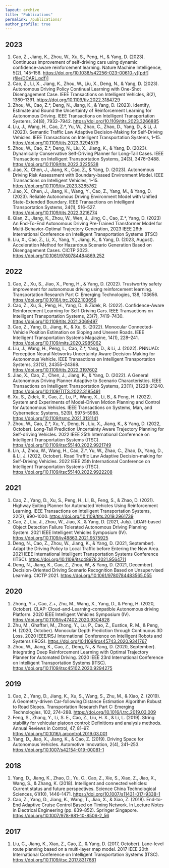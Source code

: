 ```yaml
---
layout: archive
title: "Publications"
permalink: /publications/
author_profile: true
---
```



2023
------
1. Cao, Z., Jiang, K., Zhou, W., Xu, S., Peng, H., & Yang, D. (2023). Continuous improvement of self-driving cars using dynamic confidence-aware reinforcement learning. Nature Machine Intelligence, 5(2), 145–158. https://doi.org/10.1038/s42256-023-00610-y[[pdf](file/DCARL.pdf)]
2. Cao, Z., Li, X., Jiang, K., Zhou, W., Liu, X., Deng, N., & Yang, D. (2023). Autonomous Driving Policy Continual Learning with One-Shot Disengagement Case. IEEE Transactions on Intelligent Vehicles, 8(2), 1380–1391. https://doi.org/10.1109/tiv.2022.3184729
3.	Zhou, W., Cao, Z.*, Deng, N., Jiang, K., & Yang, D. (2023). Identify, Estimate and Bound the Uncertainty of Reinforcement Learning for Autonomous Driving. IEEE Transactions on Intelligent Transportation Systems, 24(8), 7932–7942. https://doi.org/10.1109/tits.2023.3266885
4.	Liu, J., Wang, H., Cao, Z.*, Yu, W., Zhao, C., Zhao, D., Yang, D., & Li, J. (2023). Semantic Traffic Law Adaptive Decision-Making for Self-Driving Vehicles. IEEE Transactions on Intelligent Transportation Systems, 1–15. https://doi.org/10.1109/tits.2023.3294579
5.	Zhou, W., Cao, Z.*, Deng, N., Liu, X., Jiang, K., & Yang, D. (2023). Dynamically Conservative Self-Driving Planner for Long-Tail Cases. IEEE Transactions on Intelligent Transportation Systems, 24(3), 3476–3488. https://doi.org/10.1109/tits.2022.3225538
6.	Jiao, X., Chen, J., Jiang, K., Cao, Z., & Yang, D. (2023). Autonomous Driving Risk Assessment with Boundary-based Environment Model. IEEE Transactions on Intelligent Vehicles, 1–15. https://doi.org/10.1109/tiv.2023.3285762
7.	Jiao, X., Chen, J., Jiang, K., Wang, Y., Cao, Z., Yang, M., & Yang, D. (2023). Reliable Autonomous Driving Environment Model with Unified State-Extended Boundary. IEEE Transactions on Intelligent Transportation Systems, 24(1), 516–527. https://doi.org/10.1109/tits.2022.3216774
8.	Qian, Z., Jiang, K., Zhou, W., Wen, J., Jing, C., Cao, Z.*, Yang, D. (2023) An End-To-End Autonomous Driving Pre-Trained Transformer Model for Multi-Behavior-Optimal Trajectory Generation, 2023 IEEE 26th International Conference on Intelligent Transportation Systems (ITSC)
9.	Liu, X., Cao, Z., Li, X., Yang, Y., Jiang, K., & Yang, D. (2023, August). Acceleration Method for Hazardous Scenario Generation Based on Disengagement Cases. CICTP 2023. https://doi.org/10.1061/9780784484869.252


2022
------
1.	Cao, Z., Xu, S., Jiao, X., Peng, H., & Yang, D. (2022). Trustworthy safety improvement for autonomous driving using reinforcement learning. Transportation Research Part C: Emerging Technologies, 138, 103656. https://doi.org/10.1016/j.trc.2022.103656
2.	Cao, Z., Xu, S., Peng, H., Yang, D., & Zidek, R. (2022). Confidence-Aware Reinforcement Learning for Self-Driving Cars. IEEE Transactions on Intelligent Transportation Systems, 23(7), 7419–7430. https://doi.org/10.1109/tits.2021.3069497
3.	Cao, Z., Yang, D., Jiang, K., & Xu, S. (2022). Monocular Connected-Vehicle Position Estimation on Sloping and Uneven Roads. IEEE Intelligent Transportation Systems Magazine, 14(1), 228–241. https://doi.org/10.1109/mits.2020.2985062
4.	Liu, J., Wang, H., Peng, L., Cao, Z.*, Yang, D., & Li, J. (2022). PNNUAD: Perception Neural Networks Uncertainty Aware Decision-Making for Autonomous Vehicle. IEEE Transactions on Intelligent Transportation Systems, 23(12), 24355–24368. https://doi.org/10.1109/tits.2022.3197602
5.	Jiao, X., Cao, Z., Chen, J., Jiang, K., & Yang, D. (2022). A General Autonomous Driving Planner Adaptive to Scenario Characteristics. IEEE Transactions on Intelligent Transportation Systems, 23(11), 21228-21240. https://doi.org/10.1109/TITS.2022.3185491
6.	Xu, S., Zidek, R., Cao, Z., Lu, P., Wang, X., Li, B., & Peng, H. (2022). System and Experiments of Model-Driven Motion Planning and Control for Autonomous Vehicles. IEEE Transactions on Systems, Man, and Cybernetics: Systems, 52(9), 5975–5988. https://doi.org/10.1109/tsmc.2021.3131141
7.	Zhou, W., Cao, Z.*, Xu, Y., Deng, N., Liu, X., Jiang, K., & Yang, D. (2022, October). Long-Tail Prediction Uncertainty Aware Trajectory Planning for Self-driving Vehicles. 2022 IEEE 25th International Conference on Intelligent Transportation Systems (ITSC). https://doi.org/10.1109/itsc55140.2022.9921749
8.	Lin, J., Zhou, W., Wang, H., Cao, Z.*, Yu, W., Zhao, C., Zhao, D., Yang, D., & Li, J. (2022, October). Road Traffic Law Adaptive Decision-making for Self-Driving Vehicles. 2022 IEEE 25th International Conference on Intelligent Transportation Systems (ITSC). https://doi.org/10.1109/itsc55140.2022.9922208


2021
------
1.	Cao, Z., Yang, D., Xu, S., Peng, H., Li, B., Feng, S., & Zhao, D. (2021). Highway Exiting Planner for Automated Vehicles Using Reinforcement Learning. IEEE Transactions on Intelligent Transportation Systems, 22(2), 990–1000. https://doi.org/10.1109/tits.2019.2961739
2.	Cao, Z., Liu, J., Zhou, W., Jiao, X., & Yang, D. (2021, July). LiDAR-based Object Detection Failure Tolerated Autonomous Driving Planning System. 2021 IEEE Intelligent Vehicles Symposium (IV). https://doi.org/10.1109/iv48863.2021.9575925
3.	Deng, N., Cao, Z., Zhou, W., Jiang, K., & Yang, D. (2021, September). Adapt the Driving Policy to Local Traffic before Entering the New Area. 2021 IEEE International Intelligent Transportation Systems Conference (ITSC). https://doi.org/10.1109/itsc48978.2021.9564711
4.	Deng, N., Jiang, K., Cao, Z., Zhou, W., & Yang, D. (2021, December). Decision-Oriented Driving Scenario Recognition Based on Unsupervised Learning. CICTP 2021. https://doi.org/10.1061/9780784483565.055


2020
------
1.	Zhong, Y.+, Cao, Z.+, Zhu, M., Wang, X., Yang, D., & Peng, H. (2020, October). CLAP: Cloud-and-Learning-compatible Autonomous driving Platform. 2020 IEEE Intelligent Vehicles Symposium (IV). https://doi.org/10.1109/iv47402.2020.9304828
2.	Zhu, M., Ghaffari, M., Zhong, Y., Lu, P., Cao, Z., Eustice, R. M., & Peng, H. (2020, October). Monocular Depth Prediction through Continuous 3D Loss. 2020 IEEE/RSJ International Conference on Intelligent Robots and Systems (IROS). https://doi.org/10.1109/iros45743.2020.9341767
3.	Zhou, W., Jiang, K., Cao, Z., Deng, N., & Yang, D. (2020, September). Integrating Deep Reinforcement Learning with Optimal Trajectory Planner for Automated Driving. 2020 IEEE 23rd International Conference on Intelligent Transportation Systems (ITSC). https://doi.org/10.1109/itsc45102.2020.9294275


2019
------
1.	Cao, Z., Yang, D., Jiang, K., Xu, S., Wang, S., Zhu, M., & Xiao, Z. (2019). A Geometry-driven Car-following Distance Estimation Algorithm Robust to Road Slopes. Transportation Research Part C: Emerging Technologies, 102, 274–288. https://doi.org/10.1016/j.trc.2019.03.009
2.	Feng, S., Zhang, Y., Li, S. E., Cao, Z., Liu, H. X., & Li, L. (2019). String stability for vehicular platoon control: Definitions and analysis methods. Annual Reviews in Control, 47, 81–97. https://doi.org/10.1016/j.arcontrol.2019.03.001
3.	Yang, D., Jiao, X., Jiang, K., & Cao, Z. (2019). Driving Space for Autonomous Vehicles. Automotive Innovation, 2(4), 241–253. https://doi.org/10.1007/s42154-019-00081-1


2018
------
1. Yang, D., Jiang, K., Zhao, D., Yu, C., Cao, Z., Xie, S., Xiao, Z., Jiao, X., Wang, S., & Zhang, K. (2018). Intelligent and connected vehicles: Current status and future perspectives. Science China Technological Sciences, 61(10), 1446–1471. https://doi.org/10.1007/s11431-017-9338-1
2.	Cao, Z., Yang, D., Jiang, K., Wang, T., Jiao, X., & Xiao, Z. (2018). End-to-End Adaptive Cruise Control Based on Timing Network. In Lecture Notes in Electrical Engineering (pp. 839–852). Springer Singapore. https://doi.org/10.1007/978-981-10-8506-2_56

2017
------
1. Liu, C., Jiang, K., Xiao, Z., Cao, Z., & Yang, D. (2017, October). Lane-level route planning based on a multi-layer map model. 2017 IEEE 20th International Conference on Intelligent Transportation Systems (ITSC). https://doi.org/10.1109/itsc.2017.8317681
